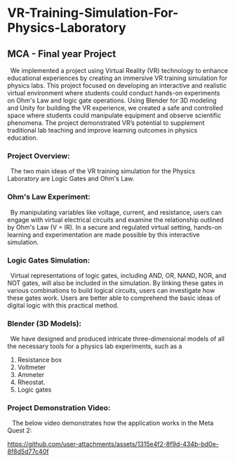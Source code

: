 #  VR-Training-Simulation-For-Physics-Laboratory
## MCA - Final year Project

&ensp;We implemented a project using Virtual Reality (VR) technology to enhance educational experiences by creating an immersive VR training simulation for physics labs. This project focused on developing an interactive and realistic virtual environment where students could conduct hands-on experiments on Ohm's Law and logic gate operations. Using Blender for 3D modeling and Unity for building the VR experience, we created a safe and controlled space where students could manipulate equipment and observe scientific phenomena. The project demonstrated VR’s potential to supplement traditional lab teaching and improve learning outcomes in physics education.

### Project Overview:
&ensp;The two main ideas of the VR training simulation for the Physics Laboratory are Logic
Gates and Ohm's Law.
### Ohm's Law Experiment: 
&ensp;By manipulating variables like voltage, current, and resistance,
users can engage with virtual electrical circuits and examine the relationship outlined by Ohm's
Law (V = IR). In a secure and regulated virtual setting, hands-on learning and experimentation
are made possible by this interactive simulation.
### Logic Gates Simulation: 
&ensp;Virtual representations of logic gates, including AND, OR, NAND,
NOR, and NOT gates, will also be included in the simulation. By linking these gates in various
combinations to build logical circuits, users can investigate how these gates work. Users are
better able to comprehend the basic ideas of digital logic with this practical method.
### Blender (3D Models):
&ensp;We have designed and produced intricate three-dimensional models of all the necessary
tools for a physics lab experiments, such as a 
1. Resistance box
2. Voltmeter
3. Ammeter
4. Rheostat.
5. Logic gates<br/>
### Project Demonstration Video:
&ensp; The below video demonstrates how the application works in the Meta Quest 2:<br/>

https://github.com/user-attachments/assets/1315e4f2-8f9d-434b-bd0e-8f8d5d77c40f

